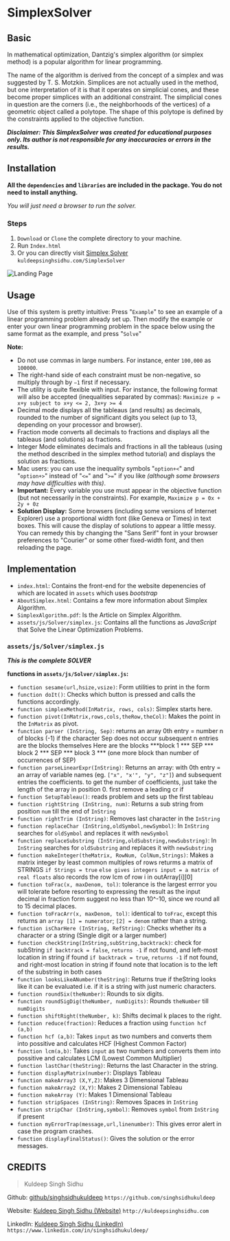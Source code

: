 # SimplexSolver

## Basic

In mathematical optimization, Dantzig's simplex algorithm (or simplex method) is a popular algorithm for linear programming.

The name of the algorithm is derived from the concept of a simplex and was suggested by T. S. Motzkin. Simplices are not actually used in the method, 
but one interpretation of it is that it operates on simplicial cones, and these become proper simplices with an additional constraint. 
The simplicial cones in question are the corners (i.e., the neighborhoods of the vertices) of a geometric object called a polytope. 
The shape of this polytope is defined by the constraints applied to the objective function.

_**Disclaimer: This SimplexSolver was created for educational purposes only. Its author is not responsible for any inaccuracies or errors in the results.**_

## Installation

**All the `dependencies` and `libraries` are included in the package. You do not need to install anything.**

_You will just need a browser to run the solver._

### Steps

1. `Download` or `Clone` the complete directory to your machine.
2. Run `Index.html`
3. Or you can directly visit [Simplex Solver](http://kuldeepsinghsidhu.com/SimplexSolver)
`kuldeepsinghsidhu.com/SimplexSolver`

![Landing Page](https://github.com/singhsidhukuldeep/SimplexSolver/raw/master/SimplexSolver/landing_page.png)

## Usage

Use of this system is pretty intuitive: Press "`Example`" to see an example of a linear programming problem already set up. 
Then modify the example or enter your own linear programming problem in the space below using the same format as the example, and press "`Solve`"

**Note:**
- Do not use commas in large numbers. For instance, enter `100,000` as `100000`.
- The right-hand side of each constraint must be non-negative, so multiply through by `−1` first if necessary.
- The utility is quite flexible with input. For instance, the following format will also be accepted (inequalities separated by commas):
`Maximize p = x+y subject to x+y <= 2, 3x+y >= 4`
- Decimal mode displays all the tableaus (and results) as decimals, rounded to the number of significant digits you select (up to 13, depending on your processor and browser).
- Fraction mode converts all decimals to fractions and displays all the tableaus (and solutions) as fractions.
- Integer Mode eliminates decimals and fractions in all the tableaus (using the method described in the simplex method tutorial) and displays the solution as fractions.
- Mac users: you can use the inequality symbols "`option+<`" and "`option+>`" instead of "`<=`" and "`>=`" if you like _(although some browsers may have difficulties with this)_.
- **Important:** Every variable you use must appear in the objective function (but not necessarily in the constraints). For example, `Maximize p = 0x + 2y + 0z`
- **Solution Display:** Some browsers (including some versions of Internet Explorer) use a proportional width font (like Geneva or Times) in text boxes. This will cause the display of solutions to appear a little messy. You can remedy this by changing the "Sans Serif" font in your browser preferences to "Courier" or some other fixed-width font, and then reloading the page.

## Implementation

- `index.html`: Contains the front-end for the website depenencies of which
are located in `assets` which uses _bootstrap_
- `AboutSimplex.html`: Contains a few more information about Simplex Algorithm.
- `SimplexAlgorithm.pdf`: Is the Article on Simplex Algorithm.
- `assets/js/Solver/simplex.js`: Contains all the functions as _JavaScript_ that Solve the Linear Optimization Problems.

### `assets/js/Solver/simplex.js` 

_**This is the complete SOLVER**_

**functions in `assets/js/Solver/simplex.js`:**
- `function sesame(url,hsize,vsize)`:
Form utilities to print in the form
- `function doIt()`:
Checks which button is pressed and calls the functions accordingly.
- `function simplexMethod(InMatrix, rows, cols)`:
Simplex starts here.
- `function pivot(InMatrix,rows,cols,theRow,theCol)`:
Makes the point in the `InMatrix` as pivot.
- `function parser (InString, Sep)`:
returns an array 0th entry = number n of blocks (-1) if the character Sep does not occur
subsequent n entries are the blocks themselves
Here are the blocks
***block 1 *** SEP *** block 2 *** SEP *** block 3 ***
(one more block than number of occurrences of SEP)
- `function parseLinearExpr(InString)`:
Returns an array: with 0th entry = an array of variable names 
(eg. `["x", "x'", "y", "z"]`)
and subsequent entries the coefficients.
to get the number of coefficients, just take the length of the array in position 0.
first remove a leading cr if 
- `function SetupTableau()`:
reads problem and sets up the first tableau
- `function rightString (InString, num)`:
Returns a sub string from position `num` till the end of `InString`
- `function rightTrim (InString)`:
Removes last character in the `InString`
- `function replaceChar (InString,oldSymbol,newSymbol)`:
In `InString` searches for `oldSymbol` and replaces it with `newSymbol`
- `function replaceSubstring (InString,oldSubstring,newSubstring)`:
In `InString` searches for `oldSubstring` and replaces it with `newSubstring`
- `function makeInteger(theMatrix, RowNum, ColNum,Strings)`:
Makes a matrix integer by least common multiples of rows
returms a matrix of STRINGS `if Strings = true` `else gives integers
input = a matrix of real floats`
also records the row lcm of row i in outArray[i][0]
- `function toFrac(x, maxDenom, tol)`:
tolerance is the largest errror you will tolerate before resorting to 
expressing the result as the input decimal in fraction form
suggest no less than 10^-10, since we round all to 15 decimal places.
- `function toFracArr(x, maxDenom, tol)`:
identical to `toFrac`, except this returns an `array [1] = numerator`;  `[2] = denom` rather than a string.
- `function isCharHere (InString, RefString)`:
Checks whether its a character or a string (Single digit or a larger number)
- `function checkString(InString,subString,backtrack)`:
check for subString
`if backtrack = false`, `returns -1` if not found, and left-most location in string if found
`if backtrack = true`, `returns -1` if not found, and right-most location in string if found
note that location is to the left of the substring in both cases
- `function looksLikeANumber(theString)`:
Returns true if theString looks like it can be evaluated i.e. if it is a string with just numeric characters.
- `function roundSix(theNumber)`:
Rounds to six digits.
- `function roundSigDig(theNumber, numDigits)`:
Rounds `theNumber` till `numDigits`
- `function shiftRight(theNumber, k)`:
Shifts decimal k places to the right.
- `function reduce(fraction)`:
Reduces a fraction using `function hcf (a,b)`
-  `function hcf (a,b)`:
Takes `input` as two numbers and converts them into possitive and calculates HCF (Highest Common Factor)
- `function lcm(a,b)`:
Takes `input` as two numbers and converts them into possitive and calculates LCM (Lowest Common Multiplier)
- `function lastChar(theString)`:
Returns the last Character in the string.
- `function displayMatrix(number)`:
Displays Tableau
- `function makeArray3 (X,Y,Z)`:
Makes 3 Dimensional Tableau
- `function makeArray2 (X,Y)`:
Makes 2 Dimensional Tableau
- `function makeArray (Y)`:
Makes 1 Dimensional Tableau
- `function stripSpaces (InString)`:
Removes Spaces in `InString`
- `function stripChar (InString,symbol)`:
Removes `symbol` from `InString` if present
- `function myErrorTrap(message,url,linenumber)`: 
This gives error alert in case the program crashes.
- `function displayFinalStatus()`:
Gives the solution or the error messages.

## CREDITS

>Kuldeep Singh Sidhu

Github: [github/singhsidhukuldeep](https://github.com/singhsidhukuldeep)
`https://github.com/singhsidhukuldeep`

Website: [Kuldeep Singh Sidhu (Website)](http://kuldeepsinghsidhu.com)
`http://kuldeepsinghsidhu.com`

LinkedIn: [Kuldeep Singh Sidhu (LinkedIn)](https://www.linkedin.com/in/singhsidhukuldeep/)
`https://www.linkedin.com/in/singhsidhukuldeep/`

